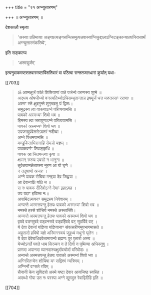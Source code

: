+++
title = "२१ अग्न्युत्तारणम्"

+++
॥ अग्न्युत्तारणम् ॥ 

देशकालौ स्मृत्वा 

> 'अस्याः प्रतिमायाः अङ्गप्रत्यङ्गसन्धिसमुत्पन्नवास्याग्निकुद्दालाऽग्निटङ्कान्यातपनिरासार्थं अग्न्युत्तारणंकरिष्ये', 

इति सङ्कल्प्य 

> 'अश्मन्नूर्जम्' 

इत्यनुवाकमष्टशतवारमष्टाविंशतिवारं वा पठित्वा सन्ततजलधारां कुर्यात् यथा- 

[[703]]

> ॐ  अश्मन्नूर्जं पर्वते शिश्रियाणां वाते पर्जन्ये वरुणस्य शुष्मे ॥  
अद्भय ओषधीभ्यो वनस्पतिभ्योऽधिसम्भृतान्तान्न इषमूर्जं धत्त मरुतस्सꣳ रराणाः ॥  
अश्मꣳ स्ते क्षुदमुन्ते शुगृच्छतु यं द्विष्मः।  
समुद्रस्य त्वा वाकयाऽग्ने परिव्ययामसि ॥  
पावको अस्मभ्यꣳ शिवो भव ॥  
हिमस्य त्वा जरायुणाऽग्ने परिव्ययामसि ।  
पावको अस्मभ्यꣳ शिवो भव ॥  
उपज्मन्नुपंवेतसेऽवतरं नदीष्वा ।  
अग्ने पित्तमपामसि ॥  
मण्डूकिताभिरागाहि सेमन्नो यज्ञम् ।  
पावकवर्णꣳ शिवङ्कृधि ॥  
पावक आ चितयन्त्या कृपा ॥  
क्षामन् रुरुच उषसो न भानुना ॥   
तूर्वन्नयामन्नेतशस्य नूरण आ यो घृणे ।  
न ततृषाणो अजरः ।  
अग्ने पावक रोचिषा मन्द्रया देव जिह्वया ।  
आ देवान्वक्षि यक्षि च ॥  
स नः पावक दीदिवोऽग्ने देवाꣳ इहाऽवह ।  
उप यज्ञꣳ हविश्च नः॥  
अपामिदन्न्ययनꣳ समुद्रस्य निवेशनम् ।   
अन्यन्ते अस्मत्तपन्तु हेतयः पावको अस्मभ्यꣳ शिवो भव ॥  
नमस्ते हरसे शोचिये नमस्ते अस्त्वचिंषे।  
अन्यन्ते अस्मत्तपन्तु हेतयः पावको अस्मभ्यं शिवो भव ॥  
वृषदे वडप्सुषदे वड्वनसदे वड्वर्हिषदे वट् सुवर्विदे वट् ।  
ये देवा देवानां यज्ञिया यज्ञियानाꣳ संवत्सरीणमुपभागमासते ॥  
अहुतादो हविषो यज्ञे अस्मिन्त्स्वयं जुहुध्वं मधुनो घृतेन ।  
ये देवा देवेष्वधिदवेत्वमायन्ये ब्रह्मणः पुर ए॒तारो अस्य ॥  
येभ्योऽनर्ते पवते धाम किञ्चन न ते दिवो न पृथिव्या अधिस्नुषु ।  
प्राणदा अपानदा व्यानदाश्चक्षुर्दावचोर्दा वरिवोदाः ॥  
अन्यन्ते अस्मत्तपन्तु हेतयः पावको अस्मभ्यं शिवो भव ॥  
अग्निस्तिग्मेन शोचिषा यꣳ सद्विश्वं न्यत्रिणम् ।  
अग्निर्नो वꣳसते रयिम् ॥  
सैनानी केन सुविदत्रो अस्मे यष्टा देवार आयजिष्ठ स्वस्ति ।   
अदब्धो गोपा उत नः परस्पा अग्ने द्युमदुत रेवाद्दिदीहि इति ॥  

[[704]]